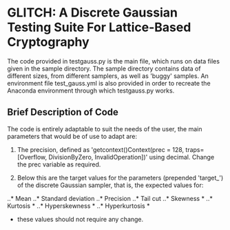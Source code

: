 # GLITCH: A Discrete Gaussian Testing Suite For Lattice-Based Cryptography

The code provided in testgauss.py is the main file, which runs on data files given in the sample directory. The sample directory contains data of different sizes, from different samplers, as well as 'buggy' samples. An environment file test_gauss.yml is also provided in order to recreate the Anaconda environment through which testgauss.py works.

## Brief Description of Code

The code is entirely adaptable to suit the needs of the user, the main parameters that would be of use to adapt are:

1. The precision, defined as 'getcontext()Context(prec = 128, traps=[Overflow, DivisionByZero, InvalidOperation])' using decimal. Change the prec variable as required.

2. Below this are the target values for the parameters (prepended 'target_') of the discrete Gaussian sampler, that is, the expected values for:

..* Mean
..* Standard deviation
..* Precision
..* Tail cut
..* Skewness *
..* Kurtosis *
..* Hyperskewness *
..* Hyperkurtosis *

* these values should not require any change.
